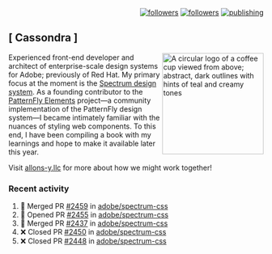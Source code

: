 <p align="right"><a rel="me" href="https://front-end.social/@castastrophe">
    <img alt="followers" title="Follow me on Mastodon" src="https://img.shields.io/mastodon/follow/109297102751309835?domain=https%3A%2F%2Ffront-end.social&label=Follow&logo=mastodon&logoColor=white&style=for-the-badge&labelColor=008080&color=006969"/></a>
  <a href="https://codepen.io/castastrophe/">
    <img alt="followers" title="Follow me on CodePen" src="https://img.shields.io/badge/16-1?color=640464&labelColor=7c007c&style=for-the-badge&logo=codepen&label=Follow"/></a>
<a href="https://castastrophe.medium.com/">
    <img alt="publishing" title="View articles on Medium" src="https://img.shields.io/badge/107-1?color=666&labelColor=444&label=subscribe&logo=medium&logoColor=white&style=for-the-badge"/></a>
</p>

## [&nbsp;Cassondra&nbsp;]

<img align="right" src="https://github-production-user-asset-6210df.s3.amazonaws.com/1840295/253016758-ba468774-1cd3-42c2-8f43-947b5eeb5edf.png" height="200" alt="A circular logo of a coffee cup viewed from above; abstract, dark outlines with hints of teal and creamy tones">

Experienced front-end developer and architect of enterprise-scale design systems for Adobe; previously of Red Hat. My primary focus at the moment is the [Spectrum design system](https://github.com/adobe/spectrum-css). As a founding contributor to the [PatternFly&nbsp;Elements](https://github.com/patternfly/patternfly-elements) project&mdash;a community implementation of the PatternFly design system&mdash;I became intimately familiar with the nuances of styling web components. To this end, I have been compiling a book with my learnings and hope to make it available later this year.

Visit [allons-y.llc](http://allons-y.llc/) for more about how we might work together!

### Recent activity

<!--START_SECTION:activity-->
1. 🎉 Merged PR [#2459](https://github.com/adobe/spectrum-css/pull/2459) in [adobe/spectrum-css](https://github.com/adobe/spectrum-css)
2. 💪 Opened PR [#2455](https://github.com/adobe/spectrum-css/pull/2455) in [adobe/spectrum-css](https://github.com/adobe/spectrum-css)
3. 🎉 Merged PR [#2437](https://github.com/adobe/spectrum-css/pull/2437) in [adobe/spectrum-css](https://github.com/adobe/spectrum-css)
4. ❌ Closed PR [#2450](https://github.com/adobe/spectrum-css/pull/2450) in [adobe/spectrum-css](https://github.com/adobe/spectrum-css)
5. ❌ Closed PR [#2448](https://github.com/adobe/spectrum-css/pull/2448) in [adobe/spectrum-css](https://github.com/adobe/spectrum-css)
<!--END_SECTION:activity-->

